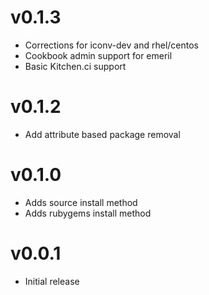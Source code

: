 v0.1.3
======
* Corrections for iconv-dev and rhel/centos
* Cookbook admin support for emeril
* Basic Kitchen.ci support

v0.1.2
======
* Add attribute based package removal

v0.1.0
======

* Adds source install method
* Adds rubygems install method

v0.0.1
======

* Initial release
